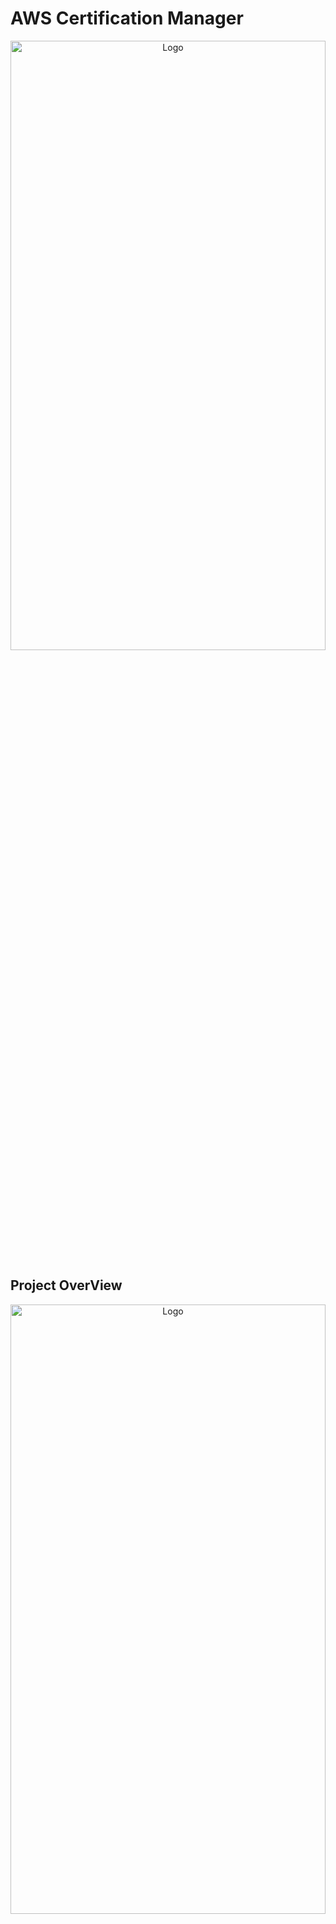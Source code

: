 # AWS Certification Manager
<div align="center">
  <img src="./public/acm1.png" alt="Logo" width="100%" height="50%">
</div>

## Project OverView
<div align="center">
  <img src="./public/acm2.png" alt="Logo" width="100%" height="50%">
</div>

## Steps

1. Create Custom VPC     '12.0.0.0/16'
2. Create Subnet 1 public   '12.0.1.0/24'
3. Create Subnet  2  public subnet  '12.0.2.0/24'
4. Create a IGW
5. Create RT
6. Create Free Tier EC2 Ubuntu EC2 Instance in custom vpc
7. Add User Data
```
#!/bin/bash

sudo apt update -y
sudo apt install apache2 -y

sudo bash -c 'echo "<h1> Server Details</h1><p><strong>Spot Instance Hostname:</strong> $(hostname)</p><p><strong>IP Address:</strong> $(hostname -I | cut -d" " -f1)</p>" > /var/www/html/index.html'

sudo systemctl restart apache2
```
8. Create a TG
9. Create LB , 80,22,SG

#### Upto Here 
<div align="center">
  <img src="./public/acm3.png" alt="Logo" width="100%" height="50%">
</div>

10. Create Route53 setup Create A Record for your DNS And LB
Image upto here 
<div align="center">
  <img src="./public/acm4.png" alt="Logo" width="100%" height="50%">
</div>

### Name Server redirect in DNS
<div align="center">
  <img src="./public/acm5.png" alt="Logo" width="100%" height="20%">
</div>

### A record adding 
<div align="center">
  <img src="./public/acm6.png" alt="Logo" width="100%" height="50%">
</div>
11. AWS Certificate Manager
Goto -> Certificate Managet -> Request -> Give Domain Name -> DNS Validation -> RSA
After this create record this certificate to route53 , Step into certificate -> click on create a record on Route53. Now certifcate record is creted in Route53 CNAME.
Check for status of CM (Issue in CM)

12. Open the LB  and Add one more listener for https , and SG with 443
<div align="center">
  <img src="./public/acm8.png" alt="Logo" width="100%" height="50%">
</div>


### Result Comparison
<div align="center">
  <img src="./public/acmresult1.png" alt="Logo" width="100%" height="50%">
</div>

13. Redirect the http request to https 
Goto LB -> Select http listner -> edit as shown in image


<div align="center">
  <img src="./public/acmresult2.png" alt="Logo" width="100%" height="50%">
</div>

## &

<div align="center">
  <img src="./public/acmresult3.png" alt="Logo" width="100%" height="50%">
</div>